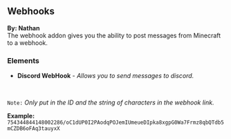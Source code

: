 ## Webhooks
**By: Nathan**<br>
The webhook addon gives you the ability to post messages from Minecraft to a webhook.
<br>

### Elements
* **Discord WebHook** - *Allows you to send messages to discord.*
<br>

`Note:` *Only put in the ID and the string of characters in the webhook link.* 
<br>

**Example:** `754344844148002286/oC1dUP0I2PAodqPOJemIUmeueDIpka8xgpG0Wa7Frmz8qbQTdb5mCZDB6oFAq3tauyxX`
